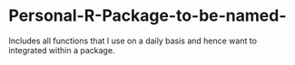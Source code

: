 # Personal-R-Package-to-be-named-
Includes all functions that I use on a daily basis and hence want to integrated within a package.
